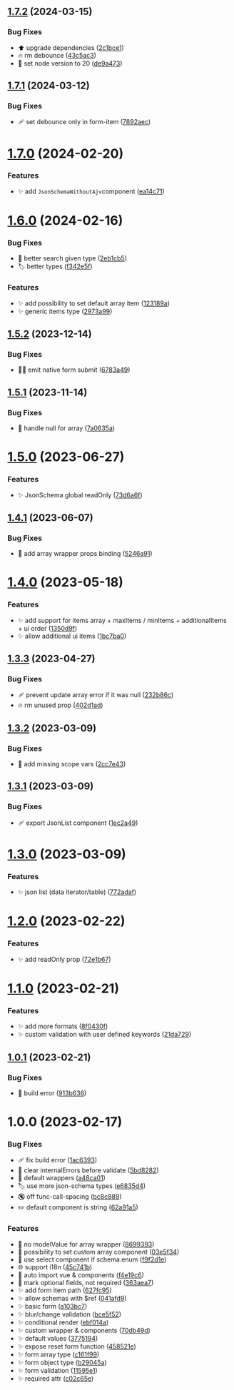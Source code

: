 ## [1.7.2](https://github.com/morgbn/j2u/compare/v1.7.1...v1.7.2) (2024-03-15)


### Bug Fixes

* :arrow_up: upgrade dependencies ([2c1bce1](https://github.com/morgbn/j2u/commit/2c1bce1605535d2b060ddaf708fc87b72ad2300b))
* :fire: rm debounce ([43c5ac3](https://github.com/morgbn/j2u/commit/43c5ac3e46314e880f679c2cfae4656c38433a6f))
* :green_heart: set node version to 20 ([de9a473](https://github.com/morgbn/j2u/commit/de9a473fa8d6e0fcfcf170485941044c4fd239cc))

## [1.7.1](https://github.com/morgbn/j2u/compare/v1.7.0...v1.7.1) (2024-03-12)


### Bug Fixes

* :adhesive_bandage: set debounce only in form-item ([7892aec](https://github.com/morgbn/j2u/commit/7892aec8a2a6604d01abeace98967046917c6ff3))

# [1.7.0](https://github.com/morgbn/j2u/compare/v1.6.0...v1.7.0) (2024-02-20)


### Features

* :sparkles: add `JsonSchemaWithoutAjv`component ([ea14c71](https://github.com/morgbn/j2u/commit/ea14c71552cc1387d5270e180713fa8bac936f75))

# [1.6.0](https://github.com/morgbn/j2u/compare/v1.5.2...v1.6.0) (2024-02-16)


### Bug Fixes

* :art: better search given type ([2eb1cb5](https://github.com/morgbn/j2u/commit/2eb1cb5f0c62fa95f9e6a4e983ddbbd540c9c7e3))
* :label: better types ([f342e5f](https://github.com/morgbn/j2u/commit/f342e5f30c06a38a625a8bcbe43079059d39f9f1))


### Features

* :sparkles: add possibility to set default array item ([123189a](https://github.com/morgbn/j2u/commit/123189a4bb384cde56a0f6acb2e73f4c808116ee))
* :sparkles: generic items type ([2973a99](https://github.com/morgbn/j2u/commit/2973a999ece1186f2ec1e748eb7cf3ed66c201c1))

## [1.5.2](https://github.com/morgbn/j2u/compare/v1.5.1...v1.5.2) (2023-12-14)


### Bug Fixes

* :technologist: emit native form submit ([6783a49](https://github.com/morgbn/j2u/commit/6783a496614f61d416aabcfe93970f9109b6ff98))

## [1.5.1](https://github.com/morgbn/j2u/compare/v1.5.0...v1.5.1) (2023-11-14)


### Bug Fixes

* :bug: handle null for array ([7a0635a](https://github.com/morgbn/j2u/commit/7a0635a541b7b7663e4cf086d7145066c90d661e))

# [1.5.0](https://github.com/morgbn/j2u/compare/v1.4.1...v1.5.0) (2023-06-27)


### Features

* :sparkles: JsonSchema global readOnly ([73d6a6f](https://github.com/morgbn/j2u/commit/73d6a6fb9f62f963e031ad547eed72e193690249))

## [1.4.1](https://github.com/morgbn/j2u/compare/v1.4.0...v1.4.1) (2023-06-07)


### Bug Fixes

* :bug: add array wrapper props binding ([5246a91](https://github.com/morgbn/j2u/commit/5246a91e321c53fe54d5cabb8df1b6b31a8b17e6))

# [1.4.0](https://github.com/morgbn/j2u/compare/v1.3.3...v1.4.0) (2023-05-18)


### Features

* :sparkles: add support for items array + maxItems / minItems + additionalItems + ui order ([1350d9f](https://github.com/morgbn/j2u/commit/1350d9fb14a7da72d509738c7acd7556d4e17227))
* :sparkles: allow additional ui items ([1bc7ba0](https://github.com/morgbn/j2u/commit/1bc7ba0e207e91ae40458fd3dfea9f96df15c9f3))

## [1.3.3](https://github.com/morgbn/j2u/compare/v1.3.2...v1.3.3) (2023-04-27)


### Bug Fixes

* :adhesive_bandage: prevent update array error if it was null ([232b86c](https://github.com/morgbn/j2u/commit/232b86cddd1f053d1cb07a61eaab694cb9266ce9))
* :fire: rm unused prop ([402d1ad](https://github.com/morgbn/j2u/commit/402d1ad8671032da42f8cb8f76d936ed14ab7199))

## [1.3.2](https://github.com/morgbn/j2u/compare/v1.3.1...v1.3.2) (2023-03-09)


### Bug Fixes

* :art: add missing scope vars ([2cc7e43](https://github.com/morgbn/j2u/commit/2cc7e4325ec41aad15c0d9fad71c1b210a7597b1))

## [1.3.1](https://github.com/morgbn/j2u/compare/v1.3.0...v1.3.1) (2023-03-09)


### Bug Fixes

* :adhesive_bandage: export JsonList component ([1ec2a49](https://github.com/morgbn/j2u/commit/1ec2a498317e1836e833db2dc4c83e5f4011c1fc))

# [1.3.0](https://github.com/morgbn/j2u/compare/v1.2.0...v1.3.0) (2023-03-09)


### Features

* :sparkles: json list (data iterator/table) ([772adaf](https://github.com/morgbn/j2u/commit/772adafab90056387d68979c377a2c3df2439088))

# [1.2.0](https://github.com/morgbn/j2u/compare/v1.1.0...v1.2.0) (2023-02-22)


### Features

* :sparkles: add readOnly prop ([72e1b67](https://github.com/morgbn/j2u/commit/72e1b67804a078d21a52bf3f67eab18fb04d26d6))

# [1.1.0](https://github.com/morgbn/j2u/compare/v1.0.1...v1.1.0) (2023-02-21)


### Features

* :sparkles: add more formats ([8f0430f](https://github.com/morgbn/j2u/commit/8f0430f7478283e3f6e9946c33683ddd38f98649))
* :sparkles: custom validation with user defined keywords ([21da729](https://github.com/morgbn/j2u/commit/21da7299a191a4863757e641823797e4a3d4169d))

## [1.0.1](https://github.com/morgbn/j2u/compare/v1.0.0...v1.0.1) (2023-02-21)


### Bug Fixes

* :bug: build error ([913b636](https://github.com/morgbn/j2u/commit/913b636c2a4bd362c61fedc78273fd81f62a2231))

# 1.0.0 (2023-02-17)


### Bug Fixes

* :adhesive_bandage: fix build error ([1ac6393](https://github.com/morgbn/j2u/commit/1ac6393f7f6d044191471549de5d12da5e27f3ee))
* :bug: clear internalErrors before validate ([5bd8282](https://github.com/morgbn/j2u/commit/5bd8282419e1779b30d592b70f0e002d17f9fabe))
* :bug: default wrappers ([a48ca01](https://github.com/morgbn/j2u/commit/a48ca017d6db574182420d4738095a41e4147719))
* :label: use more json-schema types ([e6835d4](https://github.com/morgbn/j2u/commit/e6835d4b36ff06d2e93a794b8f83972654b3caea))
* :mute: off func-call-spacing ([bc8c889](https://github.com/morgbn/j2u/commit/bc8c889ea9af79d95a88fd93b27fd3b6d2f4f1df))
* :pencil2: default component is string ([62a91a5](https://github.com/morgbn/j2u/commit/62a91a583c239db5f37b328eed46a4430f7214ea))


### Features

* :art: no modelValue for array wrapper ([8699393](https://github.com/morgbn/j2u/commit/8699393397753f6af25f352bbf8ce896385a8f52))
* :art: possibility to set custom array component ([03e5f34](https://github.com/morgbn/j2u/commit/03e5f3473e9d9ee1d454420603765accc98ac35e))
* :art: use select component if schema.enum ([f9f2d1e](https://github.com/morgbn/j2u/commit/f9f2d1e1ceeafc95459e0d0fe9fac3ddbd4e11c5))
* :globe_with_meridians: support i18n ([45c741b](https://github.com/morgbn/j2u/commit/45c741bbb9bfb10b57f75f6d140342dfd87966dd))
* :hammer: auto import vue & components ([f4e19c6](https://github.com/morgbn/j2u/commit/f4e19c611c73e189a021fcf2cc4e5ec01105c73f))
* :lipstick: mark optional fields, not required ([363aea7](https://github.com/morgbn/j2u/commit/363aea77bd02c5a2c7b1d4dbec06697c996d1d9b))
* :sparkles: add form item path ([627fc95](https://github.com/morgbn/j2u/commit/627fc95ecd64f287b0fc5ad2f03b1be972c09c69))
* :sparkles: allow schemas with $ref ([041afd9](https://github.com/morgbn/j2u/commit/041afd9de95ed0922dad9c46a98c9b4cfdd45a35))
* :sparkles: basic form ([a103bc7](https://github.com/morgbn/j2u/commit/a103bc70d2b8cbab55bb0d1638844d8edce42447))
* :sparkles: blur/change validation ([bce5f52](https://github.com/morgbn/j2u/commit/bce5f5253945857155a965747fe620de29f32a34))
* :sparkles: conditional render ([ebf014a](https://github.com/morgbn/j2u/commit/ebf014af5c8ccea122c577a2d68d7cf3b1cb42cb))
* :sparkles: custom wrapper & components ([70db49d](https://github.com/morgbn/j2u/commit/70db49dba7a1b2816b486f15725e103c51cfb803))
* :sparkles: default values ([3775194](https://github.com/morgbn/j2u/commit/37751944b86c13cc06dbbc1f831e1ebd382b344d))
* :sparkles: expose reset form function ([458521e](https://github.com/morgbn/j2u/commit/458521e5a58dd2cf4706832c57ac7c97a3d9ca16))
* :sparkles: form array type ([c161f99](https://github.com/morgbn/j2u/commit/c161f9968a30c042d7a7babb86e1cff6e10b092e))
* :sparkles: form object type ([b29045a](https://github.com/morgbn/j2u/commit/b29045afc7d14bd61a6a315ebcb784997599377c))
* :sparkles: form validation ([11595e1](https://github.com/morgbn/j2u/commit/11595e18262cda0a691a0a3ef489671f9cb5afdd))
* :sparkles: required attr ([c02c65e](https://github.com/morgbn/j2u/commit/c02c65ef51c31996f8ca9e4ac7b9a02706303e60))

